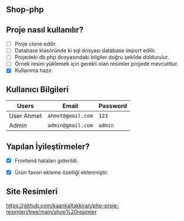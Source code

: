 ﻿## Shop-php  
 
 ## Proje nasıl kullanılır?
- [ ] Proje clone edilir.
- [ ] Database klasöründe ki sql dosyası database import edilir.
- [ ] Projedeki db.php dosyasındaki bilgiler doğru şekilde doldurulur.
- [ ] Örnek resim yüklemek için gerekli olan resimler projede mevcutttur.
- [X] Kullanıma hazır.

 ## Kullanıcı Bilgileri
 
| Users               |Email                          |Password                         |
|----------------|-------------------------------|-----------------------------|
|User Ahmet          |`ahmet@gmail.com`              |`123`           |
|Admin                |`admin@gmail.com`             |`admin`

 ## Yapılan İyileştirmeler?
- [X] Frontend hataları giderildi.
- [X] Ürün favori ekleme özelliği eklenmiştir.
 

      
## Site Resimleri
https://github.com/kaankaltakkiran/php-proje-resimleri/tree/main/shop%20resimler
